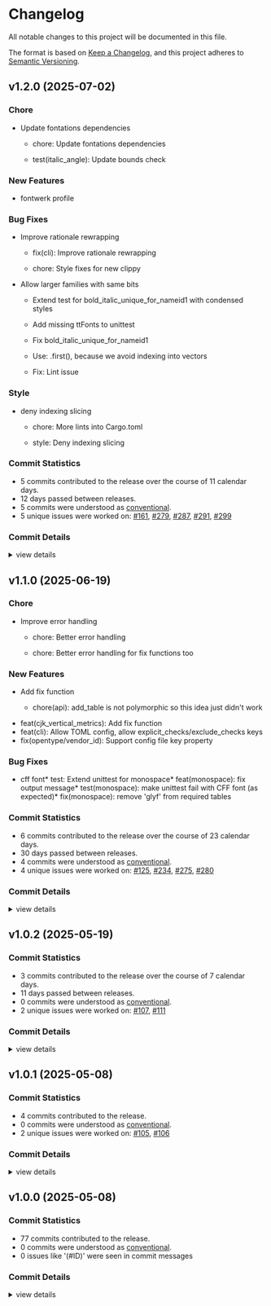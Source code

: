 # Changelog

All notable changes to this project will be documented in this file.

The format is based on [Keep a Changelog](https://keepachangelog.com/en/1.0.0/),
and this project adheres to [Semantic Versioning](https://semver.org/spec/v2.0.0.html).

## v1.2.0 (2025-07-02)

### Chore

 - <csr-id-138edbbfba88008d71d9247eccbdfc017fef8b81/> Update fontations dependencies
   * chore: Update fontations dependencies
   
   * test(italic_angle): Update bounds check

### New Features

 - <csr-id-06e1ff0b9234917d3040559465b70c4b3c44e61e/> fontwerk profile

### Bug Fixes

 - <csr-id-46e90e51624979590af83272f96cbcfc521b7d0a/> Improve rationale rewrapping
   * fix(cli): Improve rationale rewrapping
   
   * chore: Style fixes for new clippy
 - <csr-id-24e8aaeb0226552af2a94eb51b724afbf4f29cf3/> Allow larger families with same bits
   * Extend test for bold_italic_unique_for_nameid1 with condensed styles
   
   * Add missing ttFonts to unittest
   
   * Fix bold_italic_unique_for_nameid1
   
   * Use: .first(), because we avoid indexing into vectors
   
   * Fix: Lint issue

### Style

 - <csr-id-a6b7ffc4f39c6b1c1bd92cd9b07f4ba22d54ef2e/> deny indexing slicing
   * chore: More lints into Cargo.toml
   
   * style: Deny indexing slicing

### Commit Statistics

<csr-read-only-do-not-edit/>

 - 5 commits contributed to the release over the course of 11 calendar days.
 - 12 days passed between releases.
 - 5 commits were understood as [conventional](https://www.conventionalcommits.org).
 - 5 unique issues were worked on: [#161](https://github.com/fonttools/fontspector/issues/161), [#279](https://github.com/fonttools/fontspector/issues/279), [#287](https://github.com/fonttools/fontspector/issues/287), [#291](https://github.com/fonttools/fontspector/issues/291), [#299](https://github.com/fonttools/fontspector/issues/299)

### Commit Details

<csr-read-only-do-not-edit/>

<details><summary>view details</summary>

 * **[#161](https://github.com/fonttools/fontspector/issues/161)**
    - Fontwerk profile ([`06e1ff0`](https://github.com/fonttools/fontspector/commit/06e1ff0b9234917d3040559465b70c4b3c44e61e))
 * **[#279](https://github.com/fonttools/fontspector/issues/279)**
    - Allow larger families with same bits ([`24e8aae`](https://github.com/fonttools/fontspector/commit/24e8aaeb0226552af2a94eb51b724afbf4f29cf3))
 * **[#287](https://github.com/fonttools/fontspector/issues/287)**
    - Deny indexing slicing ([`a6b7ffc`](https://github.com/fonttools/fontspector/commit/a6b7ffc4f39c6b1c1bd92cd9b07f4ba22d54ef2e))
 * **[#291](https://github.com/fonttools/fontspector/issues/291)**
    - Update fontations dependencies ([`138edbb`](https://github.com/fonttools/fontspector/commit/138edbbfba88008d71d9247eccbdfc017fef8b81))
 * **[#299](https://github.com/fonttools/fontspector/issues/299)**
    - Improve rationale rewrapping ([`46e90e5`](https://github.com/fonttools/fontspector/commit/46e90e51624979590af83272f96cbcfc521b7d0a))
</details>

## v1.1.0 (2025-06-19)

<csr-id-f44be5515dcaea17b96b1df7a4b11407561d0c17/>

### Chore

 - <csr-id-f44be5515dcaea17b96b1df7a4b11407561d0c17/> Improve error handling
   * chore: Better error handling
   
   * chore: Better error handling for fix functions too

### New Features

<csr-id-82b1cb17c491e78f6adc0811bb632cc1531dd7dc/>

 - <csr-id-ea5107c15304c96b035aab80551ce8ddb7e7e98b/> Add fix function
   * chore(api): add_table is not polymorphic so this idea just didn't work
* feat(cjk_vertical_metrics): Add fix function
* feat(cli): Allow TOML config, allow explicit_checks/exclude_checks keys
* fix(opentype/vendor_id): Support config file key property

### Bug Fixes

 - <csr-id-5382a410d33321beecee209b270ba4158fc1514b/> cff font* test: Extend unittest for monospace* feat(monospace): fix output message* test(monospace): make unittest fail with CFF font (as expected)* fix(monospace): remove 'glyf' from required tables

### Commit Statistics

<csr-read-only-do-not-edit/>

 - 6 commits contributed to the release over the course of 23 calendar days.
 - 30 days passed between releases.
 - 4 commits were understood as [conventional](https://www.conventionalcommits.org).
 - 4 unique issues were worked on: [#125](https://github.com/fonttools/fontspector/issues/125), [#234](https://github.com/fonttools/fontspector/issues/234), [#275](https://github.com/fonttools/fontspector/issues/275), [#280](https://github.com/fonttools/fontspector/issues/280)

### Commit Details

<csr-read-only-do-not-edit/>

<details><summary>view details</summary>

 * **[#125](https://github.com/fonttools/fontspector/issues/125)**
    - Allow TOML config, allow explicit_checks/exclude_checks keys ([`82b1cb1`](https://github.com/fonttools/fontspector/commit/82b1cb17c491e78f6adc0811bb632cc1531dd7dc))
 * **[#234](https://github.com/fonttools/fontspector/issues/234)**
    - Cff font* test: Extend unittest for monospace* feat(monospace): fix output message* test(monospace): make unittest fail with CFF font (as expected)* fix(monospace): remove 'glyf' from required tables ([`5382a41`](https://github.com/fonttools/fontspector/commit/5382a410d33321beecee209b270ba4158fc1514b))
 * **[#275](https://github.com/fonttools/fontspector/issues/275)**
    - Improve error handling ([`f44be55`](https://github.com/fonttools/fontspector/commit/f44be5515dcaea17b96b1df7a4b11407561d0c17))
 * **[#280](https://github.com/fonttools/fontspector/issues/280)**
    - Add fix function ([`ea5107c`](https://github.com/fonttools/fontspector/commit/ea5107c15304c96b035aab80551ce8ddb7e7e98b))
 * **Uncategorized**
    - Release fontspector-checkapi v1.1.0, fontspector-profile-opentype v1.1.0, fontspector-profile-googlefonts v1.1.0, fontspector-profile-universal v1.1.0 ([`b126546`](https://github.com/fonttools/fontspector/commit/b12654669b361af01b98615c288f3bb816cfe0f6))
    - Release fontspector-profile-opentype v1.1.0, fontspector-profile-googlefonts v1.1.0, fontspector-profile-universal v1.1.0 ([`7cd073b`](https://github.com/fonttools/fontspector/commit/7cd073b65714dc47fc6a007308bc7f466612010c))
</details>

## v1.0.2 (2025-05-19)

### Commit Statistics

<csr-read-only-do-not-edit/>

 - 3 commits contributed to the release over the course of 7 calendar days.
 - 11 days passed between releases.
 - 0 commits were understood as [conventional](https://www.conventionalcommits.org).
 - 2 unique issues were worked on: [#107](https://github.com/fonttools/fontspector/issues/107), [#111](https://github.com/fonttools/fontspector/issues/111)

### Commit Details

<csr-read-only-do-not-edit/>

<details><summary>view details</summary>

 * **[#107](https://github.com/fonttools/fontspector/issues/107)**
    - Move to fontations crate ([`da2830b`](https://github.com/fonttools/fontspector/commit/da2830ba694bf3379142a81dad043031e1c39f35))
 * **[#111](https://github.com/fonttools/fontspector/issues/111)**
    - Include most of the fixes from gftools-fix ([`2de6875`](https://github.com/fonttools/fontspector/commit/2de68751c8c4da8c29f9e46d444280cdf478c6b2))
 * **Uncategorized**
    - Release fontspector-profile-opentype v1.0.2, fontspector-profile-googlefonts v1.0.2, fontspector-profile-universal v1.0.2 ([`fd2d019`](https://github.com/fonttools/fontspector/commit/fd2d0197d3918c1f74890b69fed4fe49ac8a3408))
</details>

## v1.0.1 (2025-05-08)

### Commit Statistics

<csr-read-only-do-not-edit/>

 - 4 commits contributed to the release.
 - 0 commits were understood as [conventional](https://www.conventionalcommits.org).
 - 2 unique issues were worked on: [#105](https://github.com/fonttools/fontspector/issues/105), [#106](https://github.com/fonttools/fontspector/issues/106)

### Commit Details

<csr-read-only-do-not-edit/>

<details><summary>view details</summary>

 * **[#105](https://github.com/fonttools/fontspector/issues/105)**
    - Fix font_version parsing ([`cbf7b4b`](https://github.com/fonttools/fontspector/commit/cbf7b4bdd0cc30ddda32c919cbbae9a5e0e09cd2))
 * **[#106](https://github.com/fonttools/fontspector/issues/106)**
    - Fix gpos/gsub typo ([`95867d8`](https://github.com/fonttools/fontspector/commit/95867d8e2048e160735ac7b7f5bb7e99b0fee50e))
 * **Uncategorized**
    - Release fontspector-checkhelper v1.0.1, fontspector-profile-opentype v1.0.1, fontspector-profile-googlefonts v1.0.1, fontspector-profile-universal v1.0.1 ([`6ee7aed`](https://github.com/fonttools/fontspector/commit/6ee7aeda28e6961710b748e346cc1cc8c3e26b82))
    - Add changelogs ([`8b511ed`](https://github.com/fonttools/fontspector/commit/8b511eda27d0f3c7bb9e1f21d9749585e35c2fce))
</details>

## v1.0.0 (2025-05-08)

### Commit Statistics

<csr-read-only-do-not-edit/>

 - 77 commits contributed to the release.
 - 0 commits were understood as [conventional](https://www.conventionalcommits.org).
 - 0 issues like '(#ID)' were seen in commit messages

### Commit Details

<csr-read-only-do-not-edit/>

<details><summary>view details</summary>

 * **Uncategorized**
    - Merge pull request #102 from fonttools/release-prep ([`e5435f4`](https://github.com/fonttools/fontspector/commit/e5435f4ab282338ccc818daca8dacf543de27022))
    - Read profile cargo files for release ([`5fe1c5a`](https://github.com/fonttools/fontspector/commit/5fe1c5aff636944c257ec25b19004426660db0c2))
    - Prep for 1.0.0 release ([`c1ef822`](https://github.com/fonttools/fontspector/commit/c1ef822c860b8dd53b363c9b69201981c75f757c))
    - Merge pull request #90 from fonttools/fix-87 ([`2319315`](https://github.com/fonttools/fontspector/commit/2319315f716210e99f25bc1e932be44e595322d4))
    - Downgrade fail to warn, fixes #87 ([`8e9b831`](https://github.com/fonttools/fontspector/commit/8e9b8311d2aca93ba65b6cb6cceecab00a1ebf76))
    - Merge pull request #80 from fonttools/dependency-hell ([`b8ec37d`](https://github.com/fonttools/fontspector/commit/b8ec37d7d52f440fc2d6a9470ee2d3056df2d94c))
    - Use skrifa::raw instead of read_fonts, pin deps ([`76eacb7`](https://github.com/fonttools/fontspector/commit/76eacb755b79772e761b832b8fe8983af81e07fa))
    - Merge pull request #63 from LuxxxLucy/lucy-multiple-proposal-br ([`2d675d5`](https://github.com/fonttools/fontspector/commit/2d675d5bfe5cdb3de99e1a2cf8c65964c144bc52))
    - A little more information ([`9ddede9`](https://github.com/fonttools/fontspector/commit/9ddede9bed035098a91ad07d6e8a70a873b2905c))
    - Update the checks ([`4110dcf`](https://github.com/fonttools/fontspector/commit/4110dcfd1c79131aea9893523b50e0b0bdfd2f95))
    - Latest read-fonts API ([`47a5310`](https://github.com/fonttools/fontspector/commit/47a531036503433ae38f78ef4fad98cf76536bf7))
    - Allow returning a code with an error ([`4b9f110`](https://github.com/fonttools/fontspector/commit/4b9f110c8d47f11401d49f533c06f93ed37ce7b1))
    - New clippy found new lints! ([`1933d0a`](https://github.com/fonttools/fontspector/commit/1933d0a7835610c4c59e2ca272696789320992e9))
    - Run cargo fmt ([`a97b2a9`](https://github.com/fonttools/fontspector/commit/a97b2a96d2ffbf6fab861b842096159d666a4dc9))
    - Neater repo organization (opentype profile) ([`f7c336d`](https://github.com/fonttools/fontspector/commit/f7c336db697bad52d7fa6cbd9fad9fd4a6392158))
    - Path direction check (with disclaimer) ([`9e1d13a`](https://github.com/fonttools/fontspector/commit/9e1d13a51a5ac1caa044b1e33a8deb4a31ed988a))
    - Move BezGlyph for re-use ([`853e720`](https://github.com/fonttools/fontspector/commit/853e720b160873e68dbb65ed52b7b6fc8fdf34a4))
    - Silence warnings ([`d26e978`](https://github.com/fonttools/fontspector/commit/d26e978be6dbedf3aea4a363c7aa4d06495e71d3))
    - Use ProfileBuilder to simplify OpenType profile ([`3f7d038`](https://github.com/fonttools/fontspector/commit/3f7d0387fd5112512b383261c4e59bb15e8efe93))
    - Move alt_caron to universal ([`d3f4035`](https://github.com/fonttools/fontspector/commit/d3f4035c1b67c7749600d124e5e97f7fd0f19d2c))
    - Stat_has_axis_value_tables / inconsistencies_between_fvar_STAT ([`ed2aa43`](https://github.com/fonttools/fontspector/commit/ed2aa43f514c6f340a8db6a5b9924f4ebd431c55))
    - Opentype/gpos_kerning_info => gpos_kerning_info (Universal profile) ([`854af14`](https://github.com/fonttools/fontspector/commit/854af14cacb2c785ac5f27e8fc64bd2b8c966743))
    - [opentype/stat/ital_axis] Escape the double quotes in rationale string ([`f73946b`](https://github.com/fonttools/fontspector/commit/f73946bd29f33aa2660ad820bd1dc7bcb6a7d2b1))
    - [opentype/stat/ital_axis] update rationale ([`0d8af42`](https://github.com/fonttools/fontspector/commit/0d8af42ffce929a8e54a90bdab84884c472c7c5f))
    - Use cache to determine codepoints in font ([`0514efc`](https://github.com/fonttools/fontspector/commit/0514efcf5e99d3c157fad5795816183d8f84e091))
    - Summarize super long title ([`8d4606f`](https://github.com/fonttools/fontspector/commit/8d4606f5da6ea8f66cc5e5adb2a04e1dd81f8aea))
    - Hide the blocked checks, we can't do anything about them ([`df298c1`](https://github.com/fonttools/fontspector/commit/df298c1a2a86b73521a4c208ce13d924d80ffe41))
    - NameID Display changed! ([`a12c7b0`](https://github.com/fonttools/fontspector/commit/a12c7b05939673a0f83b1d1e56ac6d9d227296db))
    - More micro-optimizations ([`7886854`](https://github.com/fonttools/fontspector/commit/788685487526a9d2d10a4b4466c59ebe307bd432))
    - Optimizations ([`dc71848`](https://github.com/fonttools/fontspector/commit/dc7184813e71e56c302d84bb18a06f9ae37747c8))
    - Export a DEFAULT_LOCATION setting ([`1ab59e9`](https://github.com/fonttools/fontspector/commit/1ab59e9064181e168765ea3f6cab9d8a28ddac5c))
    - Move all pens to a utility module in checkapi ([`8f86fd5`](https://github.com/fonttools/fontspector/commit/8f86fd56087c660943f39957d5471d865d2755fd))
    - Alt_caron ([`e878068`](https://github.com/fonttools/fontspector/commit/e8780680b042eb4800b069e2456222640ff00f75))
    - Fontations bug now fixed ([`f33b018`](https://github.com/fonttools/fontspector/commit/f33b0186cd55027ffbd564ba4422e102c524503b))
    - Silence warning ([`d2dad2a`](https://github.com/fonttools/fontspector/commit/d2dad2a5caacc8aab4de527787c7056a14d7bc94))
    - Italic angle check ([`73f7f01`](https://github.com/fonttools/fontspector/commit/73f7f01d9ee72a1807f4e1e6c06d8bb51fa4c605))
    - Gdef_non_mark_chars ([`73c02ec`](https://github.com/fonttools/fontspector/commit/73c02ec6de4d196ad7b3a5415e32c83462892f20))
    - Loca_maxp_num_glyphs ([`3f54264`](https://github.com/fonttools/fontspector/commit/3f542641bb55a8dd0089e1353912347eb464a63c))
    - Update legacy checks proposal field ([`ad3861e`](https://github.com/fonttools/fontspector/commit/ad3861e292ef2e1cbf118d5df8329c961123c90c))
    - Another check ([`9031c2a`](https://github.com/fonttools/fontspector/commit/9031c2adc5257bad10605d3962f78e08894aa92c))
    - More tests passing ([`43a758f`](https://github.com/fonttools/fontspector/commit/43a758f6a57ac82075e34775e2d8e21016a3c66a))
    - GDEF tests ([`a7c0d86`](https://github.com/fonttools/fontspector/commit/a7c0d86a9284a8293bdd8548754ec0b6e4d9dfcb))
    - Pass tests ([`e2ea2c8`](https://github.com/fonttools/fontspector/commit/e2ea2c820482310f8cfe83801701d03ac81b404b))
    - Expose FeatureRecord/Feature tables nicely ([`3a23051`](https://github.com/fonttools/fontspector/commit/3a230516002dbb17473a12c01c63b1e584dc0b1b))
    - Share itertools versions ([`71e6f81`](https://github.com/fonttools/fontspector/commit/71e6f81d35e3fbe8540a38ec532e382effa87459))
    - Debugging prints... ([`326b634`](https://github.com/fonttools/fontspector/commit/326b634e7eb36ddf2e445d722019e91befa0850f))
    - Everyone gets unicode-properties! ([`6218042`](https://github.com/fonttools/fontspector/commit/621804215cf361f7d515be71b71e8bd84bc481d7))
    - More passing tets ([`c9ae50f`](https://github.com/fonttools/fontspector/commit/c9ae50f2cf8727b11cf88681c00deda57ecf1825))
    - More! More! More! ([`c74c661`](https://github.com/fonttools/fontspector/commit/c74c66100b01403296c5843bb040cec58548b0a6))
    - Moah tests! ([`a4e1941`](https://github.com/fonttools/fontspector/commit/a4e1941d95944aefc0dc591b3a78e3e94a54e5f6))
    - Choose how we fail for assert_all_the_same ([`f219a34`](https://github.com/fonttools/fontspector/commit/f219a3494453e052b9da509edbb63ba1bf4f7dc4))
    - More tests ([`f4844a6`](https://github.com/fonttools/fontspector/commit/f4844a6723602657429abd1b3aa8fd2af5cf7737))
    - Bump read/write/skrifa versions, dump font-types, deal with fallout ([`d2fd7e4`](https://github.com/fonttools/fontspector/commit/d2fd7e4be7f70b014776c6a56ec035b5156692c0))
    - Make the tests pass ([`e80c95d`](https://github.com/fonttools/fontspector/commit/e80c95ddcaaea959e33e4664cdb423aa110904f6))
    - Add monospace check ([`6fa5520`](https://github.com/fonttools/fontspector/commit/6fa552004580b1ac1dd9822645790d08dfc5b6fe))
    - Improve glyph name API - move unwraps into API lib ([`2a094be`](https://github.com/fonttools/fontspector/commit/2a094bea6bbe22e15320c521aebbe493f3bb4c3c))
    - Use read-fonts' glyph class constants ([`3c41053`](https://github.com/fonttools/fontspector/commit/3c41053289a71d555710a66acc7cfc61cc2402ab))
    - Add --full-lists ([`8e1ae0b`](https://github.com/fonttools/fontspector/commit/8e1ae0b994b7b050c12245b32116d561554d9523))
    - Run code-tests in CI ([`ca20b6f`](https://github.com/fonttools/fontspector/commit/ca20b6fcaaaef95ad17d1224aa7f758757330ed2))
    - Remove unused leftover code ([`40af1bf`](https://github.com/fonttools/fontspector/commit/40af1bffbf22d17fcdbad5707bc45752b01ac277))
    - More alignment between checks and tests ([`523ad07`](https://github.com/fonttools/fontspector/commit/523ad0775d2f95306aa25bf96a14ef5e2acebc5a))
    - Align check with tests ([`338a433`](https://github.com/fonttools/fontspector/commit/338a43366003ef8928159cd5242a511a6e8daf12))
    - Pass a little more ([`b92af1d`](https://github.com/fonttools/fontspector/commit/b92af1d6d37648fa48d7506312bf70d6fc286a05))
    - Happening in pytest now ([`2a628d2`](https://github.com/fonttools/fontspector/commit/2a628d2f18d9a8abf19d3e872655f91bf04a1ef5))
    - Use fontbakery-bridge tests ([`1907f2b`](https://github.com/fonttools/fontspector/commit/1907f2b1a48cbe1f3978bc73554a127d5afd9a31))
    - Fix bugs found by Python test! ([`0955eec`](https://github.com/fonttools/fontspector/commit/0955eecad72a157be5b2c374a11ea08effcc8c42))
    - Missed ([`c5b9291`](https://github.com/fonttools/fontspector/commit/c5b929148096fafa19e0869e53021ae7c0e6f62f))
    - Postscript_name_consistency check ([`388e4bc`](https://github.com/fonttools/fontspector/commit/388e4bc0d08b6f14ad4dadbd57a0770cb34c8f59))
    - Name_postscript_vs_cff check ([`eb33242`](https://github.com/fonttools/fontspector/commit/eb33242909995d7ada66f9d57bf9998b00e3ab20))
    - Skip, don’t error, on CFF ([`e94a6c0`](https://github.com/fonttools/fontspector/commit/e94a6c0ad841ba15c7ef7ccdef9fdf71225ced29))
    - Move 'name/italic_names' to Universal profile. ([`0ce2aef`](https://github.com/fonttools/fontspector/commit/0ce2aef4e63fb53b278176bcb6516f86b6117e93))
    - Move 'name/no_copyright_on_description' to Universal profile. ([`0eaff9d`](https://github.com/fonttools/fontspector/commit/0eaff9d86043c79b29a3035722e1520fd67e6644))
    - Lack of STAT table is a skip, not an error ([`c664f31`](https://github.com/fonttools/fontspector/commit/c664f31758326c4f09b6373281ee2b76286271b9))
    - Some leftovers from universal/opentype split ([`c71f0da`](https://github.com/fonttools/fontspector/commit/c71f0da94f981a4bc69bda022ad1a2039a17f0d9))
    - Don’t overflow ([`95fd245`](https://github.com/fonttools/fontspector/commit/95fd2455cc140848e7f92f1ea3ff585e5a3c12a2))
    - Merge pull request #15 from felipesanches/issue_14 ([`57a2274`](https://github.com/fonttools/fontspector/commit/57a2274c13a2ac02292eaf60ec37f7cb63098304))
    - Split profiles Universal and OpenType ([`72550af`](https://github.com/fonttools/fontspector/commit/72550af9c9c8f9a9f4dad37a52f789290b4f6fb8))
</details>

